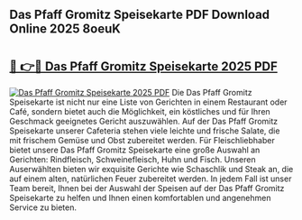 ## Das Pfaff Gromitz Speisekarte PDF Download Online 2025 8oeuK

# <h2><a href="http://gcdgkmq.nevu.top/?p=Das+Pfaff+Gromitz+Speisekarte">🔗 👉🔴 Das Pfaff Gromitz Speisekarte 2025 PDF</a></h2>

[![Das Pfaff Gromitz Speisekarte 2025 PDF](https://i.imgur.com/dBaPXMq.png)](http://gcdgkmq.nevu.top/?p=Das+Pfaff+Gromitz+Speisekarte)
Die Das Pfaff Gromitz Speisekarte ist nicht nur eine Liste von Gerichten in einem Restaurant oder Café, sondern bietet auch die Möglichkeit, ein köstliches und für Ihren Geschmack geeignetes Gericht auszuwählen. Auf der Das Pfaff Gromitz Speisekarte unserer Cafeteria stehen viele leichte und frische Salate, die mit frischem Gemüse und Obst zubereitet werden. Für Fleischliebhaber bietet unsere Das Pfaff Gromitz Speisekarte eine große Auswahl an Gerichten: Rindfleisch, Schweinefleisch, Huhn und Fisch. Unseren Auserwählten bieten wir exquisite Gerichte wie Schaschlik und Steak an, die auf einem alten, natürlichen Feuer zubereitet werden. In jedem Fall ist unser Team bereit, Ihnen bei der Auswahl der Speisen auf der Das Pfaff Gromitz Speisekarte zu helfen und Ihnen einen komfortablen und angenehmen Service zu bieten.
